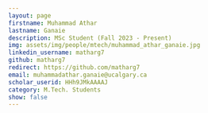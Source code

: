 ```yaml
---
layout: page
firstname: Muhammad Athar
lastname: Ganaie
description: MSc Student (Fall 2023 - Present)
img: assets/img/people/mtech/muhammad_athar_ganaie.jpg
linkedin_username: matharg7
github: matharg7
redirect: https://github.com/matharg7
email: muhammadathar.ganaie@ucalgary.ca
scholar_userid: HHh9JMkAAAAJ
category: M.Tech. Students
show: false
---
```

